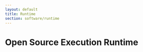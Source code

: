 ```yaml
---
layout: default
title: Runtime
section: software/runtime
---
```

<style>
  h3 {
    margin: 40px 0px 20px 0px;
  }
</style>
<div class="page-header">
  <h1>Open Source Execution Runtime</h1>
</div>